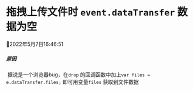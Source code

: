 # 拖拽上传文件时 `event.dataTransfer` 数据为空

:date:2022年5月7日16:46:51

##### 原因

​	据说是一个浏览器bug，在`drop` 的回调函数中加上`var files = e.dataTransfer.files;` 即可用变量`files` 获取到文件数据